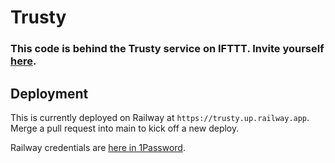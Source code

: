 # Trusty

### This code is behind the Trusty service on IFTTT. Invite yourself [here](https://ifttt.com/features/redeem?code=857518-4b892319486f552c93ce2ec5def055c9).

## Deployment

This is currently deployed on Railway at `https://trusty.up.railway.app`. Merge a pull request into main to kick off a new deploy.

Railway credentials are [here in 1Password](https://start.1password.com/open/i?a=OSUTKK6PG5GY5JC74QHSFRBEG4&v=ka5wmagat2ustls3xpttufgg64&i=6evn7jsag6znjqj7mo5tjh42ei&h=ifttt.1password.com).
